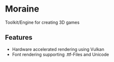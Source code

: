 # Moraine
Toolkit/Engine for creating 3D games

## Features
- Hardware accelerated rendering using Vulkan
- Font rendering supporting .ttf-Files and Unicode
